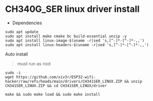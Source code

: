 # CH340G_SER linux driver install

- Dependencies
```
sudo apt update
sudo apt install make cmake bc build-essential unzip -y
sudo apt install linux-image-$(uname -r|sed 's,[^-]*-[^-]*-,,')
sudo apt install linux-headers-$(uname -r|sed 's,[^-]*-[^-]*-,,')
```
Auto install
> must run as root
```
sudo -i
wget https://github.com/xiv3r/ESP32-wifi-hacker/raw/refs/heads/main/drivers/CH341SER_LINUX.ZIP && unzip CH341SER_LINUX.ZIP && cd CH341SER_LINUX/driver
```
```
make && sudo make load && sudo make install
```
